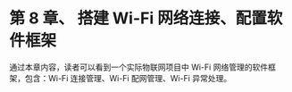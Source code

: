 # 第 8 章、 搭建 Wi-Fi 网络连接、配置软件框架

通过本章内容，读者可以看到一个实际物联网项目中 Wi-Fi 网络管理的软件框架，包含：Wi-Fi 连接管理、Wi-Fi 配网管理、Wi-Fi 异常处理。